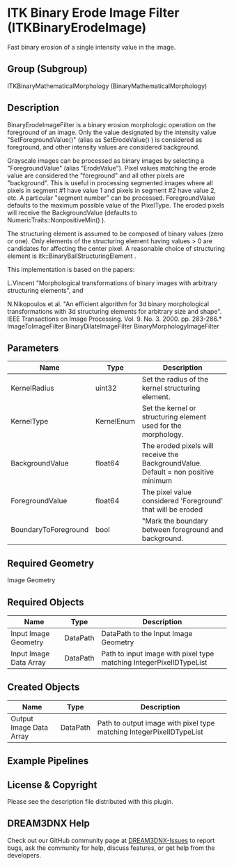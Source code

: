 # ITK Binary Erode Image Filter (ITKBinaryErodeImage)

Fast binary erosion of a single intensity value in the image.

## Group (Subgroup)

ITKBinaryMathematicalMorphology (BinaryMathematicalMorphology)

## Description

BinaryErodeImageFilter is a binary erosion morphologic operation on the foreground of an image. Only the value designated by the intensity value "SetForegroundValue()" (alias as SetErodeValue() ) is considered as foreground, and other intensity values are considered background.

Grayscale images can be processed as binary images by selecting a "ForegroundValue" (alias "ErodeValue"). Pixel values matching the erode value are considered the "foreground" and all other pixels are "background". This is useful in processing segmented images where all pixels in segment #1 have value 1 and pixels in segment #2 have value 2, etc. A particular "segment number" can be processed. ForegroundValue defaults to the maximum possible value of the PixelType. The eroded pixels will receive the BackgroundValue (defaults to NumericTraits::NonpositiveMin() ).

The structuring element is assumed to be composed of binary values (zero or one). Only elements of the structuring element having values > 0 are candidates for affecting the center pixel. A reasonable choice of structuring element is itk::BinaryBallStructuringElement .

This implementation is based on the papers:

L.Vincent "Morphological transformations of binary images with
arbitrary structuring elements", and

N.Nikopoulos et al. "An efficient algorithm for 3d binary
morphological transformations with 3d structuring elements
for arbitrary size and shape". IEEE Transactions on Image Processing. Vol. 9. No. 3. 2000. pp. 283-286.* ImageToImageFilter BinaryDilateImageFilter BinaryMorphologyImageFilter

## Parameters

| Name | Type | Description |
|------|------|-------------|
| KernelRadius | uint32 | Set the radius of the kernel structuring element. |
| KernelType | KernelEnum | Set the kernel or structuring element used for the morphology. |
| BackgroundValue | float64 | The eroded pixels will receive the BackgroundValue. Default = non positive minimum  |
| ForegroundValue | float64 | The pixel value considered 'Foreground' that will be eroded  |
| BoundaryToForeground | bool | "Mark the boundary between foreground and background. |

## Required Geometry

Image Geometry

## Required Objects

| Name |Type | Description |
|-----|------|-------------|
| Input Image Geometry | DataPath | DataPath to the Input Image Geometry |
| Input Image Data Array | DataPath | Path to input image with pixel type matching IntegerPixelIDTypeList |

## Created Objects

| Name |Type | Description |
|-----|------|-------------|
| Output Image Data Array | DataPath | Path to output image with pixel type matching IntegerPixelIDTypeList |

## Example Pipelines


## License & Copyright

Please see the description file distributed with this plugin.


## DREAM3DNX Help

Check out our GitHub community page at [DREAM3DNX-Issues](https://github.com/BlueQuartzSoftware/DREAM3DNX-Issues) to report bugs, ask the community for help, discuss features, or get help from the developers.


